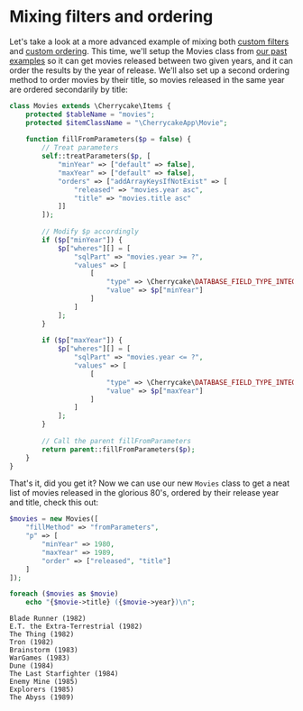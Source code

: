 # Mixing filters and ordering

Let's take a look at a more advanced example of mixing both [custom filters](items-custom-filters.md) and [custom ordering](items-custom-ordering.md). This time, we'll setup the Movies class from [our past examples](item-lists.md) so it can get movies released between two given years, and it can order the results by the year of release. We'll also set up a second ordering method to order movies by their title, so movies released in the same year are ordered secondarily by title:

```php
class Movies extends \Cherrycake\Items {
    protected $tableName = "movies";
    protected $itemClassName = "\CherrycakeApp\Movie";
    
    function fillFromParameters($p = false) {
        // Treat parameters
        self::treatParameters($p, [
            "minYear" => ["default" => false],
            "maxYear" => ["default" => false],
            "orders" => ["addArrayKeysIfNotExist" => [
                "released" => "movies.year asc",
                "title" => "movies.title asc"
            ]]
        ]);
        
        // Modify $p accordingly
        if ($p["minYear"]) {
            $p["wheres"][] = [
                "sqlPart" => "movies.year >= ?",
                "values" => [
                    [
                        "type" => \Cherrycake\DATABASE_FIELD_TYPE_INTEGER,
                        "value" => $p["minYear"]
                    ]
                ]
            ];
        }
        
        if ($p["maxYear"]) {
            $p["wheres"][] = [
                "sqlPart" => "movies.year <= ?",
                "values" => [
                    [
                        "type" => \Cherrycake\DATABASE_FIELD_TYPE_INTEGER,
                        "value" => $p["maxYear"]
                    ]
                ]
            ];
        }
        
        // Call the parent fillFromParameters
        return parent::fillFromParameters($p);
    }
}
```

That's it, did you get it? Now we can use our new `Movies` class to get a neat list of movies released in the glorious 80's, ordered by their release year and title, check this out:

```php
$movies = new Movies([
    "fillMethod" => "fromParameters",
    "p" => [
        "minYear" => 1980,
        "maxYear" => 1989,
        "order" => ["released", "title"]
    ]
]);

foreach ($movies as $movie)
    echo "{$movie->title} ({$movie->year})\n";
```

```text
Blade Runner (1982)
E.T. the Extra-Terrestrial (1982)
The Thing (1982)
Tron (1982)
Brainstorm (1983)
WarGames (1983)
Dune (1984)
The Last Starfighter (1984)
Enemy Mine (1985)
Explorers (1985)
The Abyss (1989)
```

